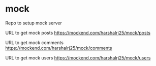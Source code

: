 # mock
Repo to setup mock server

URL to get mock posts
https://mockend.com/harshalrj25/mock/posts


URL to get mock comments
https://mockend.com/harshalrj25/mock/comments


URL to get mock users
https://mockend.com/harshalrj25/mock/users

